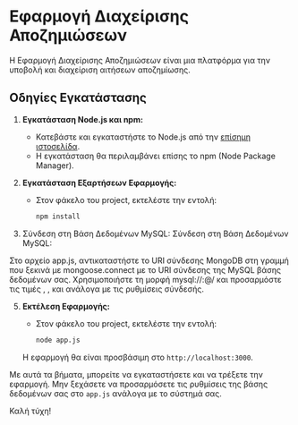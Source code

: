 # Εφαρμογή Διαχείρισης Αποζημιώσεων

Η Εφαρμογή Διαχείρισης Αποζημιώσεων είναι μια πλατφόρμα για την υποβολή και διαχείριση αιτήσεων αποζημίωσης.

## Οδηγίες Εγκατάστασης

1. **Εγκατάσταση Node.js και npm:**
   - Κατεβάστε και εγκαταστήστε το Node.js από την [επίσημη ιστοσελίδα](https://nodejs.org/).
   - Η εγκατάσταση θα περιλαμβάνει επίσης το npm (Node Package Manager).

2. **Εγκατάσταση Εξαρτήσεων Εφαρμογής:**
   - Στον φάκελο του project, εκτελέστε την εντολή:
     ```bash
     npm install
     ```

3. Σύνδεση στη Βάση Δεδομένων MySQL:
Σύνδεση στη Βάση Δεδομένων MySQL:

Στο αρχείο app.js, αντικαταστήστε το URI σύνδεσης MongoDB στη γραμμή που ξεκινά με mongoose.connect με το URI σύνδεσης της MySQL 
βάσης δεδομένων σας.
Χρησιμοποιήστε τη μορφή mysql://<username>:<password>@<host>/<database> και προσαρμόστε τις τιμές <username>, <password>, <host> 
και <database> ανάλογα με τις ρυθμίσεις σύνδεσής.

5. **Εκτέλεση Εφαρμογής:**
   - Στον φάκελο του project, εκτελέστε την εντολή:
     ```bash
     node app.js
     ```

   Η εφαρμογή θα είναι προσβάσιμη στο `http://localhost:3000`.

Με αυτά τα βήματα, μπορείτε να εγκαταστήσετε και να τρέξετε την εφαρμογή. Μην ξεχάσετε να προσαρμόσετε τις ρυθμίσεις της βάσης δεδομένων σας στο `app.js` ανάλογα με το σύστημά σας.

Καλή τύχη!
